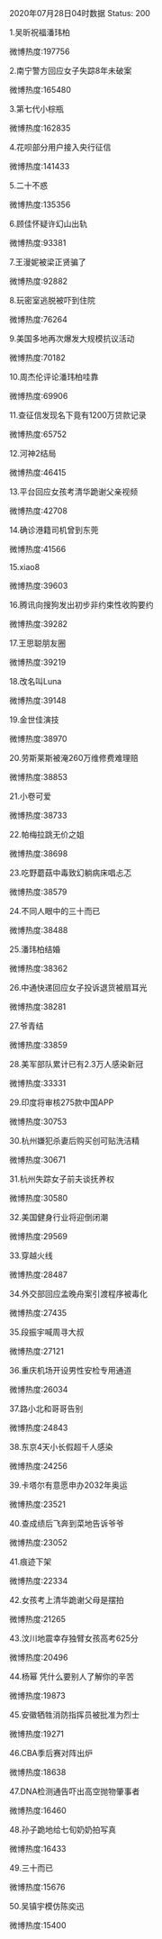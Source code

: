 2020年07月28日04时数据
Status: 200

1.吴昕祝福潘玮柏

微博热度:197756

2.南宁警方回应女子失踪8年未破案

微博热度:165480

3.第七代小棕瓶

微博热度:162835

4.花呗部分用户接入央行征信

微博热度:141433

5.二十不惑

微博热度:135356

6.顾佳怀疑许幻山出轨

微博热度:93381

7.王漫妮被梁正贤骗了

微博热度:92882

8.玩密室逃脱被吓到住院

微博热度:76264

9.美国多地再次爆发大规模抗议活动

微博热度:70182

10.周杰伦评论潘玮柏哇靠

微博热度:69906

11.查征信发现名下竟有1200万贷款记录

微博热度:65752

12.河神2结局

微博热度:46415

13.平台回应女孩考清华跪谢父亲视频

微博热度:42708

14.确诊港籍司机曾到东莞

微博热度:41566

15.xiao8

微博热度:39603

16.腾讯向搜狗发出初步非约束性收购要约

微博热度:39282

17.王思聪朋友圈

微博热度:39219

18.改名叫Luna

微博热度:39148

19.金世佳演技

微博热度:38970

20.劳斯莱斯被淹260万维修费难理赔

微博热度:38853

21.小卷可爱

微博热度:38733

22.帕梅拉跳无价之姐

微博热度:38698

23.吃野蘑菇中毒致幻躺病床唱忐忑

微博热度:38579

24.不同人眼中的三十而已

微博热度:38488

25.潘玮柏结婚

微博热度:38362

26.中通快递回应女子投诉退货被扇耳光

微博热度:38281

27.爷青结

微博热度:33859

28.美军部队累计已有2.3万人感染新冠

微博热度:33331

29.印度将审核275款中国APP

微博热度:30753

30.杭州嫌犯杀妻后购买创可贴洗洁精

微博热度:30671

31.杭州失踪女子前夫谈抚养权

微博热度:30580

32.美国健身行业将迎倒闭潮

微博热度:29569

33.穿越火线

微博热度:28487

34.外交部回应孟晚舟案引渡程序被毒化

微博热度:27435

35.段振宇喊周寻大叔

微博热度:27121

36.重庆机场开设男性安检专用通道

微博热度:26034

37.路小北和哥哥告别

微博热度:24843

38.东京4天小长假超千人感染

微博热度:24256

39.卡塔尔有意愿申办2032年奥运

微博热度:23521

40.查成绩后飞奔到菜地告诉爷爷

微博热度:23052

41.痕迹下架

微博热度:22334

42.女孩考上清华跪谢父母是摆拍

微博热度:21265

43.汶川地震幸存独臂女孩高考625分

微博热度:20496

44.杨幂 凭什么要别人了解你的辛苦

微博热度:19873

45.安徽牺牲消防指挥员被批准为烈士

微博热度:19271

46.CBA季后赛对阵出炉

微博热度:18638

47.DNA检测通告吓出高空抛物肇事者

微博热度:16460

48.孙子跪地给七旬奶奶拍写真

微博热度:16433

49.三十而已

微博热度:15676

50.吴镇宇模仿陈奕迅

微博热度:15400

